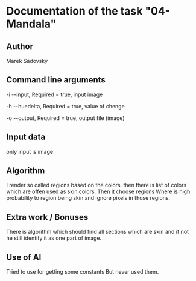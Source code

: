 # Documentation of the task "04-Mandala"

## Author
Marek Sádovský

## Command line arguments
-i --input, Required = true, input image

-h --huedelta, Required = true, value of chenge 

-o --output, Required = true, output file (image)

## Input data
only input is image

## Algorithm
I render so called regions based on the colors. then there is list of colors which are offen used as skin colors. Then it choose regions
Where is high probability to region being skin and ignore pixels in those regions. 

## Extra work / Bonuses
There is algorithm which should find all sections which are skin and if not he still identify it as one part of image.

## Use of AI
Tried to use for getting some constants But never used them. 